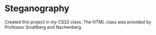 # Steganography
Created this project in my CS32 class. The HTML class was provided by Professor Smallberg and Nachenberg.
